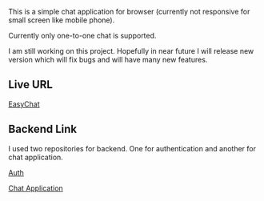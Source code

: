 This is a simple chat application for browser (currently not responsive for small screen like mobile phone). 

 Currently only one-to-one chat is supported. 

I am still working on this project. Hopefully in near future I will release new version which will fix bugs and will have many new features.

## Live URL ##
[EasyChat](http://easy-chat1.s3-website-ap-southeast-1.amazonaws.com/)

## Backend Link
I used two repositories for backend. One for authentication and another for chat application.

[Auth](https://github.com/sujon13/Authentication-and-user-management-used-jwt-)

[Chat Application](https://github.com/sujon13/Messenger-backend)
